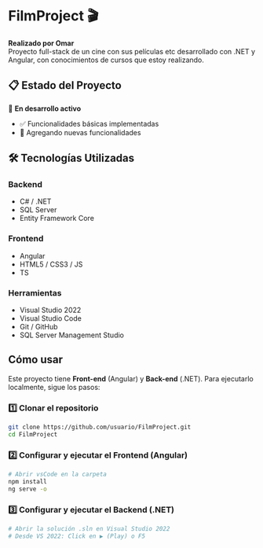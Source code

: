 # FilmProject 🎬

**Realizado por Omar**  
Proyecto full-stack de un cine con sus películas etc desarrollado con .NET y Angular, con conocimientos de cursos que estoy realizando.

## 📋 Estado del Proyecto
🔨 **En desarrollo activo**
- ✅ Funcionalidades básicas implementadas
- 🚧 Agregando nuevas funcionalidades

## 🛠️ Tecnologías Utilizadas
### Backend
- C# / .NET
- SQL Server
- Entity Framework Core

### Frontend
- Angular
- HTML5 / CSS3 / JS
- TS

### Herramientas
- Visual Studio 2022
- Visual Studio Code
- Git / GitHub
- SQL Server Management Studio

## Cómo usar
Este proyecto tiene **Front-end** (Angular) y **Back-end** (.NET). Para ejecutarlo localmente, sigue los pasos:

### 1️⃣ Clonar el repositorio
```bash
git clone https://github.com/usuario/FilmProject.git
cd FilmProject
```
### 2️⃣ Configurar y ejecutar el Frontend (Angular)
```bash
# Abrir vsCode en la carpeta
npm install
ng serve -o
```

### 3️⃣ Configurar y ejecutar el Backend (.NET)
```bash
# Abrir la solución .sln en Visual Studio 2022
# Desde VS 2022: Click en ▶️ (Play) o F5
```
